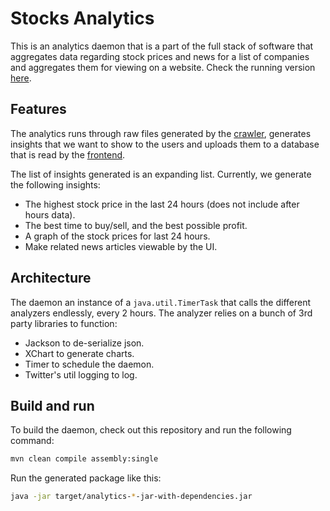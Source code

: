 # Stocks Analytics
This is an analytics daemon that is a part of the full stack of software that aggregates data regarding stock prices and news for a list of companies and aggregates them for viewing on a website. Check the running version [here](http://ec2-3-82-236-182.compute-1.amazonaws.com:8080/).

## Features
The analytics runs through raw files generated by the [crawler](https://github.com/ubiswal/crawlers.git), generates insights that we want to show to the users and uploads them to a database that is read by the [frontend](https://github.com/ubiswal/stocks-web.git).

The list of insights generated is an expanding list. Currently, we generate the following insights:
  - The highest stock price in the last 24 hours (does not include after hours data).
  - The best time to buy/sell, and the best possible profit. 
  - A graph of the stock prices for last 24 hours.
  - Make related news articles viewable by the UI.
  
## Architecture
The daemon an instance of a `java.util.TimerTask` that calls the different analyzers endlessly, every 2 hours. The analyzer relies on a bunch of 3rd party libraries to function:
  - Jackson to de-serialize json.
  - XChart to generate charts.
  - Timer to schedule the daemon.
  - Twitter's util logging to log.
  
## Build and run
To build the daemon, check out this repository and run the following command:
```bash
mvn clean compile assembly:single
```

Run the generated package like this:
```bash
java -jar target/analytics-*-jar-with-dependencies.jar
```


 
